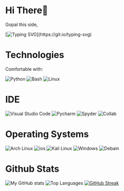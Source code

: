 # Hi There👋
Gopal this side,

[![Typing SVG](https://readme-typing-svg.herokuapp.com?font=Blanka&color=%230FF7A4&vCenter=true&lines=Learning.+.+.+;Coding.+.+.;Implementing.+.+.)](https://git.io/typing-svg)


# Technologies
Comfortable with:

![Python](https://img.shields.io/badge/Python-FFD43B?style=for-the-badge&logo=python&logoColor=darkgreen)
![Bash](https://img.shields.io/badge/Shell_Script-121011?style=for-the-badge&logo=gnu-bash&logoColor=white) 
![Linux](https://img.shields.io/badge/Linux-FCC624?style=for-the-badge&logo=linux&logoColor=black) 

# IDE
![Visual Studio Code](https://img.shields.io/badge/Visual_Studio_Code-0078D4?style=for-the-badge&logo=visual%20studio%20code&logoColor=white) 
![Pycharm](https://img.shields.io/badge/pycharm-143?style=for-the-badge&logo=pycharm&logoColor=black&color=black&labelColor=green)
![Spyder](https://img.shields.io/badge/Spyder-838485?style=for-the-badge&logo=spyder%20ide&logoColor=maroon)
![Collab](https://img.shields.io/badge/Colab-F9AB00?style=for-the-badge&logo=googlecolab&color=525252)

# Operating Systems
![Arch Linux](https://img.shields.io/badge/Arch_Linux-1793D1?style=for-the-badge&logo=arch-linux&logoColor=white)
![ios](https://img.shields.io/badge/iOS-000000?style=for-the-badge&logo=ios&logoColor=white)
![Kali Linux](https://img.shields.io/badge/Kali_Linux-557C94?style=for-the-badge&logo=kali-linux&logoColor=white)
![Windows](https://img.shields.io/badge/Windows-0078D6?style=for-the-badge&logo=windows&logoColor=white)
![Debain](https://img.shields.io/badge/Debian-A81D33?style=for-the-badge&logo=debian&logoColor=white)

# Github Stats
![My GitHub stats](https://github-readme-stats.vercel.app/api?username=LameUser&show_icons=true&theme=midnight-purple)
![Top Languages](https://github-readme-stats.vercel.app/api/top-langs/?username=LameUser&layout=midnight-purple)
[![GitHub Streak](https://github-readme-streak-stats.herokuapp.com/?user=LameUser&theme=midnight-purple-dark)](https://git.io/streak-stats)

<!-- # Find Me On
![LinkedIN](https://img.shields.io/badge/LinkedIn-0077B5?style=for-the-badge&logo=linkedin&logoColor=white) - GOPAL MAHALDAR<br>
-->
